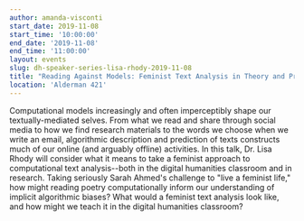 ```yaml
---
author: amanda-visconti
start_date: 2019-11-08
start_time: '10:00:00'
end_date: '2019-11-08'
end_time: '11:00:00'
layout: events
slug: dh-speaker-series-lisa-rhody-2019-11-08
title: "Reading Against Models: Feminist Text Analysis in Theory and Practice"
location: 'Alderman 421'
---
```


Computational models increasingly and often imperceptibly shape our textually-mediated selves. From what we read and share through social media to how we find research materials to the words we choose when we write an email, algorithmic description and prediction of texts constructs much of our online (and arguably offline) activities. In this talk, Dr. Lisa Rhody will consider what it means to take a feminist approach to computational text analysis--both in the digital humanities classroom and in research. Taking seriously Sarah Ahmed's challenge to "live a feminist life," how might reading poetry computationally inform our understanding of implicit algorithmic biases? What would a feminist text analysis look like, and how might we teach it in the digital humanities classroom?
